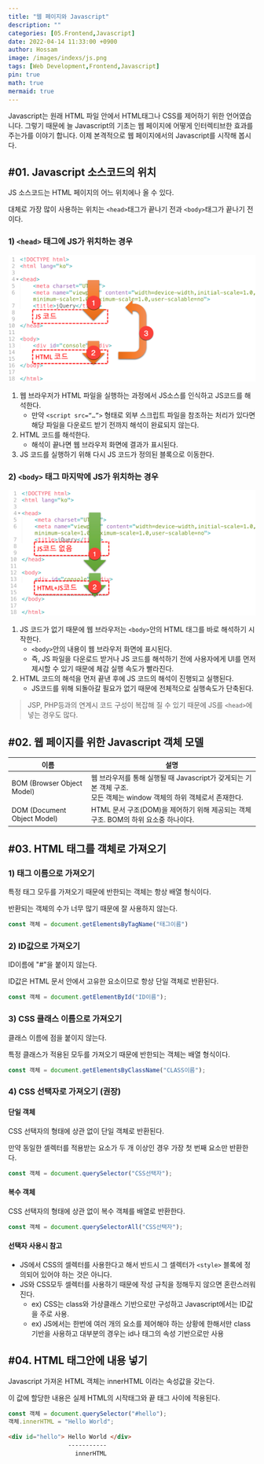 ```yaml
---
title: "웹 페이지와 Javascript"
description: ""
categories: [05.Frontend,Javascript]
date: 2022-04-14 11:33:00 +0900
author: Hossam
image: /images/indexs/js.png
tags: [Web Development,Frontend,Javascript]
pin: true
math: true
mermaid: true
---
```


Javascript는 원래 HTML 파일 안에서 HTML태그나 CSS를 제어하기 위한 언어였습니다. 그렇기 때문에 늘 Javascript의 기초는 웹 페이지에 어떻게 인터렉티브한 효과를 주는가를 이야기 합니다. 이제 본격적으로 웹 페이지에서의 Javascript를 시작해 봅시다.



## #01. Javascript 소스코드의 위치

JS 소스코드는 HTML 페이지의 어느 위치에나 올 수 있다.

대체로 가장 많이 사용하는 위치는 `<head>`태그가 끝나기 전과 `<body>`태그가 끝나기 전이다.

### 1) `<head>` 태그에 JS가 위치하는 경우

![js1](/images/2022/0414/js1.png)

1. 웹 브라우저가 HTML 파일을 실행하는 과정에서 JS소스를 인식하고 JS코드를 해석한다.
   - 만약 `<script src=“…”>` 형태로 외부 스크립트 파일을 참조하는 처리가 있다면 해당 파일을 다운로드 받기 전까지 해석이 완료되지 않는다.
2. HTML 코드를 해석한다.
   - 해석이 끝나면 웹 브라우저 화면에 결과가 표시된다.
3. JS 코드를 실행하기 위해 다시 JS 코드가 정의된 블록으로 이동한다.

### 2) `<body>` 태그 마지막에 JS가 위치하는 경우

![js2](/images/2022/0414/js2.png)

1. JS 코드가 없기 때문에 웹 브라우저는 `<body>`안의 HTML 태그를 바로 해석하기 시작한다.
    - `<body>`안의 내용이 웹 브라우저 화면에 표시된다.
    - 즉, JS 파일을 다운로드 받거나 JS 코드를 해석하기 전에 사용자에게 UI를 먼저 제시할 수 있기 때문에 체감 실행 속도가 빨라진다.
2. HTML 코드의 해석을 먼저 끝낸 후에 JS 코드의 해석이 진행되고 실행된다.
    - JS코드를 위해 되돌아갈 필요가 없기 때문에 전체적으로 실행속도가 단축된다.

> JSP, PHP등과의 연계시 코드 구성이 복잡해 질 수 있기 때문에 JS를 `<head>`에 넣는 경우도 많다.

## #02. 웹 페이지를 위한 Javascript 객체 모델

| 이름                        | 설명                                                                                                                     |
| --------------------------- | ------------------------------------------------------------------------------------------------------------------------ |
| BOM (Browser Object Model)  | 웹 브라우저를 통해 실행될 때 Javascript가 갖게되는 기본 객체 구조.<br/>모든 객체는 window 객체의 하위 객체로서 존재한다. |
| DOM (Document Object Model) | HTML 문서 구조(DOM)을 제어하기 위해 제공되는 객체 구조. BOM의 하위 요소중 하나이다.                                      |


## #03. HTML 태그를 객체로 가져오기

### 1) 태그 이름으로 가져오기

특정 태그 모두를 가져오기 때문에 반한되는 객체는 항상 배열 형식이다.

반환되는 객체의 수가 너무 많기 때문에 잘 사용하지 않는다.

```js
const 객체 = document.getElementsByTagName("태그이름")
```

### 2) ID값으로 가져오기

ID이름에 "#"을 붙이지 않는다.

ID값은 HTML 문서 안에서 고유한 요소이므로 항상 단일 객체로 반환된다.

```js
const 객체 = document.getElementById("ID이름");
```

### 3) CSS 클래스 이름으로 가져오기

클래스 이름에 점을 붙이지 않는다.

특정 클래스가 적용된 모두를 가져오기 때문에 반한되는 객체는 배열 형식이다.

```js
const 객체 = document.getElementsByClassName("CLASS이름");
```

### 4) CSS 선택자로 가져오기 (권장)

#### 단일 객체

CSS 선택자의 형태에 상관 없이 단일 객체로 반환된다.

만약 동일한 셀렉터를 적용받는 요소가 두 개 이상인 경우 가장 첫 번째 요소만 반환한다.

```js
const 객체 = document.querySelector("CSS선택자");
```

#### 복수 객체

CSS 선택자의 형태에 상관 없이 복수 객체를 배열로 반환한다.

```js
const 객체 = document.querySelectorAll("CSS선택자");
```

#### 선택자 사용시 참고

- JS에서 CSS의 셀렉터를 사용한다고 해서 반드시 그 셀렉터가 `<style>` 블록에 정의되어 있어야 하는 것은 아니다.
- JS와 CSS모두 셀렉터를 사용하기 때문에 작성 규칙을 정해두지 않으면 혼란스러워 진다.
  - ex) CSS는 class와 가상클래스 기반으로만 구성하고 Javascript에서는 ID값을 주로 사용.
  - ex) JS에서는 한번에 여러 개의 요소를 제어해야 하는 상황에 한해서만 class 기반을 사용하고 대부분의 경우는 id나 태그의 속성 기반으로만 사용


## #04. HTML 태그안에 내용 넣기

Javascript 가져온 HTML 객체는 innerHTML 이라는 속성값을 갖는다.

이 값에 할당한 내용은 실제 HTML의 시작태그와 끝 태그 사이에 적용된다.

```js
const 객체 = document.querySelector("#hello");
객체.innerHTML = "Hello World";
```

```html
<div id="hello"> Hello World </div>
                 -----------
                   innerHTML
```